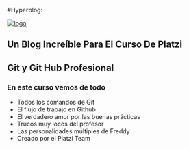 #Hyperblog:

[![logo](https://miro.medium.com/max/3000/1*MTXZ1795B0Y4vHnQs3j_-w.png "logo")](https://miro.medium.com/max/3000/1*MTXZ1795B0Y4vHnQs3j_-w.png "logo")

## **Un Blog Increíble Para El Curso De Platzi**

##  Git y Git Hub Profesional

### En este curso vemos de todo
* Todos los comandos de Git
* El flujo de trabajo en Github
* El verdadero amor por las buenas prácticas
* Trucos muy locos del profesor
* Las personalidades múltiples de Freddy
* Creado por el Platzi Team

